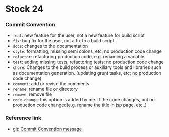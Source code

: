 # Stock 24





### Commit Convention

- `feat`: new feature for the user, not a new feature for build script
- `fix`: bug fix for the user, not a fix to a build script
- `docs`: changes to the documentation
- `style`: formatting, missing semi colons, etc; no production code change
- `refactor`: refactoring production code, e.g. renaming a variable
- `test`: adding missing tests, refactoring tests; no production code change
- `chore`: Changes to the build process or auxiliary tools and libraries such as documentation generation. (updating grunt tasks, etc; no production code change)
- `comment`: add or revise the comments
- `rename`: rename file or directory
- `remove`: remove file
- `code-change`: this option is added by me. If the code changes, but no production code changed(e.g. rename the title in jsp page, etc..)



### Reference link

* [git: Commit Convention message](https://www.conventionalcommits.org/en/v1.0.0/)